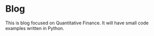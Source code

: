 # Blog
This is blog focused on Quantitative Finance. It will have small code examples written in Python.
